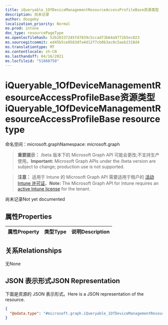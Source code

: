 ```yaml
---
title: iQueryable_1OfDeviceManagementResourceAccessProfileBase资源类型
description: 尚未记录
author: dougeby
localization_priority: Normal
ms.prod: intune
doc_type: resourcePageType
ms.openlocfilehash: 52b20337245fd7839c5ccad73b64a9772b5ec023
ms.sourcegitcommit: ed45b5ce0583dfa4d12f7cb0b3ac0c5aeb2318d4
ms.translationtype: MT
ms.contentlocale: zh-CN
ms.lasthandoff: 04/16/2021
ms.locfileid: "51868750"
---
```

# <a name="iqueryable_1ofdevicemanagementresourceaccessprofilebase-resource-type"></a><span data-ttu-id="edc18-103">iQueryable_1OfDeviceManagementResourceAccessProfileBase资源类型</span><span class="sxs-lookup"><span data-stu-id="edc18-103">iQueryable_1OfDeviceManagementResourceAccessProfileBase resource type</span></span>

<span data-ttu-id="edc18-104">命名空间：microsoft.graph</span><span class="sxs-lookup"><span data-stu-id="edc18-104">Namespace: microsoft.graph</span></span>

> <span data-ttu-id="edc18-105">**重要提示：** /beta 版本下的 Microsoft Graph API 可能会更改;不支持生产使用。</span><span class="sxs-lookup"><span data-stu-id="edc18-105">**Important:** Microsoft Graph APIs under the /beta version are subject to change; production use is not supported.</span></span>

> <span data-ttu-id="edc18-106">**注意：** 适用于 Intune 的 Microsoft Graph API 需要适用于租户的 [活动 Intune 许可证](https://go.microsoft.com/fwlink/?linkid=839381)。</span><span class="sxs-lookup"><span data-stu-id="edc18-106">**Note:** The Microsoft Graph API for Intune requires an [active Intune license](https://go.microsoft.com/fwlink/?linkid=839381) for the tenant.</span></span>

<span data-ttu-id="edc18-107">尚未记录</span><span class="sxs-lookup"><span data-stu-id="edc18-107">Not yet documented</span></span>

## <a name="properties"></a><span data-ttu-id="edc18-108">属性</span><span class="sxs-lookup"><span data-stu-id="edc18-108">Properties</span></span>
|<span data-ttu-id="edc18-109">属性</span><span class="sxs-lookup"><span data-stu-id="edc18-109">Property</span></span>|<span data-ttu-id="edc18-110">类型</span><span class="sxs-lookup"><span data-stu-id="edc18-110">Type</span></span>|<span data-ttu-id="edc18-111">说明</span><span class="sxs-lookup"><span data-stu-id="edc18-111">Description</span></span>|
|:---|:---|:---|

## <a name="relationships"></a><span data-ttu-id="edc18-112">关系</span><span class="sxs-lookup"><span data-stu-id="edc18-112">Relationships</span></span>
<span data-ttu-id="edc18-113">无</span><span class="sxs-lookup"><span data-stu-id="edc18-113">None</span></span>

## <a name="json-representation"></a><span data-ttu-id="edc18-114">JSON 表示形式</span><span class="sxs-lookup"><span data-stu-id="edc18-114">JSON Representation</span></span>
<span data-ttu-id="edc18-115">下面是资源的 JSON 表示形式。</span><span class="sxs-lookup"><span data-stu-id="edc18-115">Here is a JSON representation of the resource.</span></span>
<!-- {
  "blockType": "resource",
  "@odata.type": "microsoft.graph.iQueryable_1OfDeviceManagementResourceAccessProfileBase"
}
-->
``` json
{
  "@odata.type": "#microsoft.graph.iQueryable_1OfDeviceManagementResourceAccessProfileBase"
}
```




